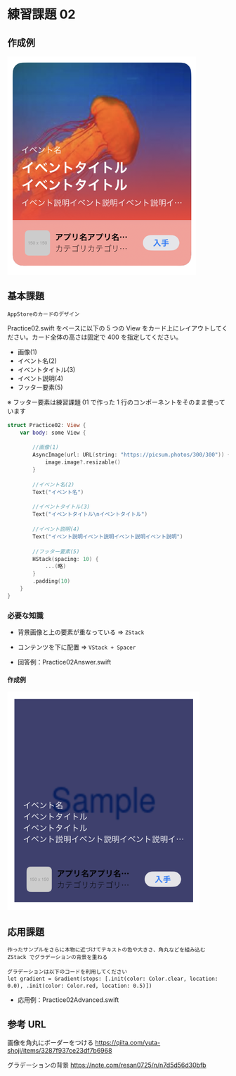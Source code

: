 # 練習課題 02

## 作成例

![](./preview1.png)

## 基本課題

```
AppStoreのカードのデザイン
```

Practice02.swift をベースに以下の 5 つの View をカード上にレイアウトしてください。カード全体の高さは固定で 400 を指定してください。

- 画像(1)
- イベント名(2)
- イベントタイトル(3)
- イベント説明(4)
- フッター要素(5)

※ フッター要素は練習課題 01 で作った 1 行のコンポーネントをそのまま使っています

```swift
struct Practice02: View {
	var body: some View {

		//画像(1)
		AsyncImage(url: URL(string: "https://picsum.photos/300/300")) { image in
			image.image?.resizable()
		}

		//イベント名(2)
        Text("イベント名")

		//イベントタイトル(3)
		Text("イベントタイトル\nイベントタイトル")

		//イベント説明(4)
		Text("イベント説明イベント説明イベント説明イベント説明")

		//フッター要素(5)
		HStack(spacing: 10) {
			...(略)
		}
		.padding(10)
	}
}
```

### 必要な知識

- 背景画像と上の要素が重なっている => ``ZStack``
- コンテンツを下に配置 => ``VStack + Spacer``

- 回答例：Practice02Answer.swift

#### 作成例

![](./preview2.png)

## 応用課題

```
作ったサンプルをさらに本物に近づけてテキストの色や大きさ、角丸などを組み込む
ZStack でグラデーションの背景を重ねる

グラデーションは以下のコードを利用してください
let gradient = Gradient(stops: [.init(color: Color.clear, location: 0.0), .init(color: Color.red, location: 0.5)])
```

- 応用例：Practice02Advanced.swift

## 参考 URL


画像を角丸にボーダーをつける
https://qiita.com/yuta-shoji/items/3287f937ce23df7b6968

グラデーションの背景
https://note.com/resan0725/n/n7d5d56d30bfb

